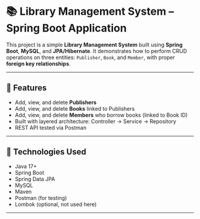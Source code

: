 # 📚 Library Management System – Spring Boot Application

This project is a simple **Library Management System** built using **Spring Boot**, **MySQL**, and **JPA/Hibernate**. It demonstrates how to perform CRUD operations on three entities: `Publisher`, `Book`, and `Member`, with proper **foreign key relationships**.

---

## 🔧 Features

- Add, view, and delete **Publishers**
- Add, view, and delete **Books** linked to Publishers
- Add, view, and delete **Members** who borrow books (linked to Book ID)
- Built with layered architecture: Controller → Service → Repository
- REST API tested via Postman

---

## 🧱 Technologies Used

- Java 17+
- Spring Boot
- Spring Data JPA
- MySQL
- Maven
- Postman (for testing)
- Lombok (optional, not used here)

---
